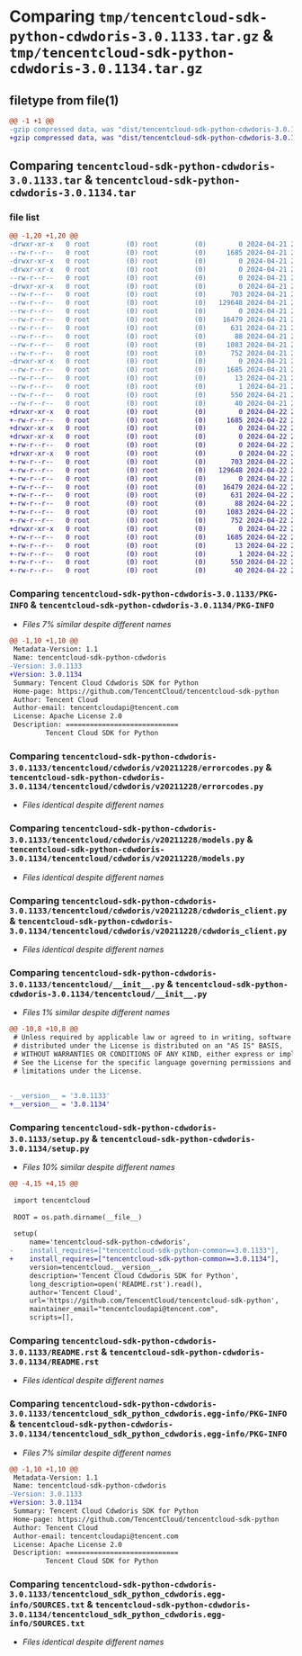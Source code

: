# Comparing `tmp/tencentcloud-sdk-python-cdwdoris-3.0.1133.tar.gz` & `tmp/tencentcloud-sdk-python-cdwdoris-3.0.1134.tar.gz`

## filetype from file(1)

```diff
@@ -1 +1 @@
-gzip compressed data, was "dist/tencentcloud-sdk-python-cdwdoris-3.0.1133.tar", last modified: Sun Apr 21 20:40:16 2024, max compression
+gzip compressed data, was "dist/tencentcloud-sdk-python-cdwdoris-3.0.1134.tar", last modified: Mon Apr 22 20:37:46 2024, max compression
```

## Comparing `tencentcloud-sdk-python-cdwdoris-3.0.1133.tar` & `tencentcloud-sdk-python-cdwdoris-3.0.1134.tar`

### file list

```diff
@@ -1,20 +1,20 @@
-drwxr-xr-x   0 root         (0) root         (0)        0 2024-04-21 20:40:16.000000 tencentcloud-sdk-python-cdwdoris-3.0.1133/
--rw-r--r--   0 root         (0) root         (0)     1685 2024-04-21 20:40:16.000000 tencentcloud-sdk-python-cdwdoris-3.0.1133/PKG-INFO
-drwxr-xr-x   0 root         (0) root         (0)        0 2024-04-21 20:40:16.000000 tencentcloud-sdk-python-cdwdoris-3.0.1133/tencentcloud/
-drwxr-xr-x   0 root         (0) root         (0)        0 2024-04-21 20:40:16.000000 tencentcloud-sdk-python-cdwdoris-3.0.1133/tencentcloud/cdwdoris/
--rw-r--r--   0 root         (0) root         (0)        0 2024-04-21 20:40:16.000000 tencentcloud-sdk-python-cdwdoris-3.0.1133/tencentcloud/cdwdoris/__init__.py
-drwxr-xr-x   0 root         (0) root         (0)        0 2024-04-21 20:40:16.000000 tencentcloud-sdk-python-cdwdoris-3.0.1133/tencentcloud/cdwdoris/v20211228/
--rw-r--r--   0 root         (0) root         (0)      703 2024-04-21 20:40:16.000000 tencentcloud-sdk-python-cdwdoris-3.0.1133/tencentcloud/cdwdoris/v20211228/errorcodes.py
--rw-r--r--   0 root         (0) root         (0)   129648 2024-04-21 20:40:16.000000 tencentcloud-sdk-python-cdwdoris-3.0.1133/tencentcloud/cdwdoris/v20211228/models.py
--rw-r--r--   0 root         (0) root         (0)        0 2024-04-21 20:40:16.000000 tencentcloud-sdk-python-cdwdoris-3.0.1133/tencentcloud/cdwdoris/v20211228/__init__.py
--rw-r--r--   0 root         (0) root         (0)    16479 2024-04-21 20:40:16.000000 tencentcloud-sdk-python-cdwdoris-3.0.1133/tencentcloud/cdwdoris/v20211228/cdwdoris_client.py
--rw-r--r--   0 root         (0) root         (0)      631 2024-04-21 20:40:16.000000 tencentcloud-sdk-python-cdwdoris-3.0.1133/tencentcloud/__init__.py
--rw-r--r--   0 root         (0) root         (0)       88 2024-04-21 20:40:16.000000 tencentcloud-sdk-python-cdwdoris-3.0.1133/setup.cfg
--rw-r--r--   0 root         (0) root         (0)     1083 2024-04-21 20:40:16.000000 tencentcloud-sdk-python-cdwdoris-3.0.1133/setup.py
--rw-r--r--   0 root         (0) root         (0)      752 2024-04-21 20:40:16.000000 tencentcloud-sdk-python-cdwdoris-3.0.1133/README.rst
-drwxr-xr-x   0 root         (0) root         (0)        0 2024-04-21 20:40:16.000000 tencentcloud-sdk-python-cdwdoris-3.0.1133/tencentcloud_sdk_python_cdwdoris.egg-info/
--rw-r--r--   0 root         (0) root         (0)     1685 2024-04-21 20:40:16.000000 tencentcloud-sdk-python-cdwdoris-3.0.1133/tencentcloud_sdk_python_cdwdoris.egg-info/PKG-INFO
--rw-r--r--   0 root         (0) root         (0)       13 2024-04-21 20:40:16.000000 tencentcloud-sdk-python-cdwdoris-3.0.1133/tencentcloud_sdk_python_cdwdoris.egg-info/top_level.txt
--rw-r--r--   0 root         (0) root         (0)        1 2024-04-21 20:40:16.000000 tencentcloud-sdk-python-cdwdoris-3.0.1133/tencentcloud_sdk_python_cdwdoris.egg-info/dependency_links.txt
--rw-r--r--   0 root         (0) root         (0)      550 2024-04-21 20:40:16.000000 tencentcloud-sdk-python-cdwdoris-3.0.1133/tencentcloud_sdk_python_cdwdoris.egg-info/SOURCES.txt
--rw-r--r--   0 root         (0) root         (0)       40 2024-04-21 20:40:16.000000 tencentcloud-sdk-python-cdwdoris-3.0.1133/tencentcloud_sdk_python_cdwdoris.egg-info/requires.txt
+drwxr-xr-x   0 root         (0) root         (0)        0 2024-04-22 20:37:46.000000 tencentcloud-sdk-python-cdwdoris-3.0.1134/
+-rw-r--r--   0 root         (0) root         (0)     1685 2024-04-22 20:37:46.000000 tencentcloud-sdk-python-cdwdoris-3.0.1134/PKG-INFO
+drwxr-xr-x   0 root         (0) root         (0)        0 2024-04-22 20:37:46.000000 tencentcloud-sdk-python-cdwdoris-3.0.1134/tencentcloud/
+drwxr-xr-x   0 root         (0) root         (0)        0 2024-04-22 20:37:46.000000 tencentcloud-sdk-python-cdwdoris-3.0.1134/tencentcloud/cdwdoris/
+-rw-r--r--   0 root         (0) root         (0)        0 2024-04-22 20:37:46.000000 tencentcloud-sdk-python-cdwdoris-3.0.1134/tencentcloud/cdwdoris/__init__.py
+drwxr-xr-x   0 root         (0) root         (0)        0 2024-04-22 20:37:46.000000 tencentcloud-sdk-python-cdwdoris-3.0.1134/tencentcloud/cdwdoris/v20211228/
+-rw-r--r--   0 root         (0) root         (0)      703 2024-04-22 20:37:46.000000 tencentcloud-sdk-python-cdwdoris-3.0.1134/tencentcloud/cdwdoris/v20211228/errorcodes.py
+-rw-r--r--   0 root         (0) root         (0)   129648 2024-04-22 20:37:46.000000 tencentcloud-sdk-python-cdwdoris-3.0.1134/tencentcloud/cdwdoris/v20211228/models.py
+-rw-r--r--   0 root         (0) root         (0)        0 2024-04-22 20:37:46.000000 tencentcloud-sdk-python-cdwdoris-3.0.1134/tencentcloud/cdwdoris/v20211228/__init__.py
+-rw-r--r--   0 root         (0) root         (0)    16479 2024-04-22 20:37:46.000000 tencentcloud-sdk-python-cdwdoris-3.0.1134/tencentcloud/cdwdoris/v20211228/cdwdoris_client.py
+-rw-r--r--   0 root         (0) root         (0)      631 2024-04-22 20:37:46.000000 tencentcloud-sdk-python-cdwdoris-3.0.1134/tencentcloud/__init__.py
+-rw-r--r--   0 root         (0) root         (0)       88 2024-04-22 20:37:46.000000 tencentcloud-sdk-python-cdwdoris-3.0.1134/setup.cfg
+-rw-r--r--   0 root         (0) root         (0)     1083 2024-04-22 20:37:46.000000 tencentcloud-sdk-python-cdwdoris-3.0.1134/setup.py
+-rw-r--r--   0 root         (0) root         (0)      752 2024-04-22 20:37:46.000000 tencentcloud-sdk-python-cdwdoris-3.0.1134/README.rst
+drwxr-xr-x   0 root         (0) root         (0)        0 2024-04-22 20:37:46.000000 tencentcloud-sdk-python-cdwdoris-3.0.1134/tencentcloud_sdk_python_cdwdoris.egg-info/
+-rw-r--r--   0 root         (0) root         (0)     1685 2024-04-22 20:37:46.000000 tencentcloud-sdk-python-cdwdoris-3.0.1134/tencentcloud_sdk_python_cdwdoris.egg-info/PKG-INFO
+-rw-r--r--   0 root         (0) root         (0)       13 2024-04-22 20:37:46.000000 tencentcloud-sdk-python-cdwdoris-3.0.1134/tencentcloud_sdk_python_cdwdoris.egg-info/top_level.txt
+-rw-r--r--   0 root         (0) root         (0)        1 2024-04-22 20:37:46.000000 tencentcloud-sdk-python-cdwdoris-3.0.1134/tencentcloud_sdk_python_cdwdoris.egg-info/dependency_links.txt
+-rw-r--r--   0 root         (0) root         (0)      550 2024-04-22 20:37:46.000000 tencentcloud-sdk-python-cdwdoris-3.0.1134/tencentcloud_sdk_python_cdwdoris.egg-info/SOURCES.txt
+-rw-r--r--   0 root         (0) root         (0)       40 2024-04-22 20:37:46.000000 tencentcloud-sdk-python-cdwdoris-3.0.1134/tencentcloud_sdk_python_cdwdoris.egg-info/requires.txt
```

### Comparing `tencentcloud-sdk-python-cdwdoris-3.0.1133/PKG-INFO` & `tencentcloud-sdk-python-cdwdoris-3.0.1134/PKG-INFO`

 * *Files 7% similar despite different names*

```diff
@@ -1,10 +1,10 @@
 Metadata-Version: 1.1
 Name: tencentcloud-sdk-python-cdwdoris
-Version: 3.0.1133
+Version: 3.0.1134
 Summary: Tencent Cloud Cdwdoris SDK for Python
 Home-page: https://github.com/TencentCloud/tencentcloud-sdk-python
 Author: Tencent Cloud
 Author-email: tencentcloudapi@tencent.com
 License: Apache License 2.0
 Description: ============================
         Tencent Cloud SDK for Python
```

### Comparing `tencentcloud-sdk-python-cdwdoris-3.0.1133/tencentcloud/cdwdoris/v20211228/errorcodes.py` & `tencentcloud-sdk-python-cdwdoris-3.0.1134/tencentcloud/cdwdoris/v20211228/errorcodes.py`

 * *Files identical despite different names*

### Comparing `tencentcloud-sdk-python-cdwdoris-3.0.1133/tencentcloud/cdwdoris/v20211228/models.py` & `tencentcloud-sdk-python-cdwdoris-3.0.1134/tencentcloud/cdwdoris/v20211228/models.py`

 * *Files identical despite different names*

### Comparing `tencentcloud-sdk-python-cdwdoris-3.0.1133/tencentcloud/cdwdoris/v20211228/cdwdoris_client.py` & `tencentcloud-sdk-python-cdwdoris-3.0.1134/tencentcloud/cdwdoris/v20211228/cdwdoris_client.py`

 * *Files identical despite different names*

### Comparing `tencentcloud-sdk-python-cdwdoris-3.0.1133/tencentcloud/__init__.py` & `tencentcloud-sdk-python-cdwdoris-3.0.1134/tencentcloud/__init__.py`

 * *Files 1% similar despite different names*

```diff
@@ -10,8 +10,8 @@
 # Unless required by applicable law or agreed to in writing, software
 # distributed under the License is distributed on an "AS IS" BASIS,
 # WITHOUT WARRANTIES OR CONDITIONS OF ANY KIND, either express or implied.
 # See the License for the specific language governing permissions and
 # limitations under the License.
 
 
-__version__ = '3.0.1133'
+__version__ = '3.0.1134'
```

### Comparing `tencentcloud-sdk-python-cdwdoris-3.0.1133/setup.py` & `tencentcloud-sdk-python-cdwdoris-3.0.1134/setup.py`

 * *Files 10% similar despite different names*

```diff
@@ -4,15 +4,15 @@
 
 import tencentcloud
 
 ROOT = os.path.dirname(__file__)
 
 setup(
     name='tencentcloud-sdk-python-cdwdoris',
-    install_requires=["tencentcloud-sdk-python-common==3.0.1133"],
+    install_requires=["tencentcloud-sdk-python-common==3.0.1134"],
     version=tencentcloud.__version__,
     description='Tencent Cloud Cdwdoris SDK for Python',
     long_description=open('README.rst').read(),
     author='Tencent Cloud',
     url='https://github.com/TencentCloud/tencentcloud-sdk-python',
     maintainer_email="tencentcloudapi@tencent.com",
     scripts=[],
```

### Comparing `tencentcloud-sdk-python-cdwdoris-3.0.1133/README.rst` & `tencentcloud-sdk-python-cdwdoris-3.0.1134/README.rst`

 * *Files identical despite different names*

### Comparing `tencentcloud-sdk-python-cdwdoris-3.0.1133/tencentcloud_sdk_python_cdwdoris.egg-info/PKG-INFO` & `tencentcloud-sdk-python-cdwdoris-3.0.1134/tencentcloud_sdk_python_cdwdoris.egg-info/PKG-INFO`

 * *Files 7% similar despite different names*

```diff
@@ -1,10 +1,10 @@
 Metadata-Version: 1.1
 Name: tencentcloud-sdk-python-cdwdoris
-Version: 3.0.1133
+Version: 3.0.1134
 Summary: Tencent Cloud Cdwdoris SDK for Python
 Home-page: https://github.com/TencentCloud/tencentcloud-sdk-python
 Author: Tencent Cloud
 Author-email: tencentcloudapi@tencent.com
 License: Apache License 2.0
 Description: ============================
         Tencent Cloud SDK for Python
```

### Comparing `tencentcloud-sdk-python-cdwdoris-3.0.1133/tencentcloud_sdk_python_cdwdoris.egg-info/SOURCES.txt` & `tencentcloud-sdk-python-cdwdoris-3.0.1134/tencentcloud_sdk_python_cdwdoris.egg-info/SOURCES.txt`

 * *Files identical despite different names*

